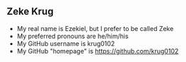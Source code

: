 ## Zeke Krug

* My real name is Ezekiel, but I prefer to be called Zeke
* My preferred pronouns are he/him/his
* My GitHub username is krug0102
* My GitHub "homepage" is https://github.com/krug0102